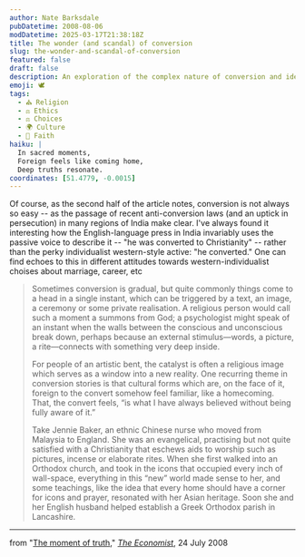 ```yaml
---
author: Nate Barksdale
pubDatetime: 2008-08-06
modDatetime: 2025-03-17T21:38:18Z
title: The wonder (and scandal) of conversion
slug: the-wonder-and-scandal-of-conversion
featured: false
draft: false
description: An exploration of the complex nature of conversion and identity, illustrated through Jennie Baker's experience with Orthodoxy in England.
emoji: 🕊️
tags:
  - ⛪ Religion
  - ⚖️ Ethics
  - ⚖️ Choices
  - 🌍 Culture
  - 🙏 Faith
haiku: |
  In sacred moments,  
  Foreign feels like coming home,  
  Deep truths resonate.
coordinates: [51.4779, -0.0015]
---
```


Of course, as the second half of the article notes, conversion is not always so easy -- as the passage of recent anti-conversion laws (and an uptick in persecution) in many regions of India make clear. I've always found it interesting how the English-language press in India invariably uses the passive voice to describe it -- "he was converted to Christianity" -- rather than the perky individualist western-style active: "he converted." One can find echoes to this in different attitudes towards western-individualist choises about marriage, career, etc

> Sometimes conversion is gradual, but quite commonly things come to a head in a single instant, which can be triggered by a text, an image, a ceremony or some private realisation. A religious person would call such a moment a summons from God; a psychologist might speak of an instant when the walls between the conscious and unconscious break down, perhaps because an external stimulus—words, a picture, a rite—connects with something very deep inside.
>
> For people of an artistic bent, the catalyst is often a religious image which serves as a window into a new reality. One recurring theme in conversion stories is that cultural forms which are, on the face of it, foreign to the convert somehow feel familiar, like a homecoming. That, the convert feels, “is what I have always believed without being fully aware of it.”
>
> Take Jennie Baker, an ethnic Chinese nurse who moved from Malaysia to England. She was an evangelical, practising but not quite satisfied with a Christianity that eschews aids to worship such as pictures, incense or elaborate rites. When she first walked into an Orthodox church, and took in the icons that occupied every inch of wall-space, everything in this “new” world made sense to her, and some teachings, like the idea that every home should have a corner for icons and prayer, resonated with her Asian heritage. Soon she and her English husband helped establish a Greek Orthodox parish in Lancashire.

---

from "[The moment of truth](http://www.economist.com/displayStory.cfm?story_id=11784873)," [_The Economist_](http://www.economist.com/displayStory.cfm?story_id=11784873), 24 July 2008
